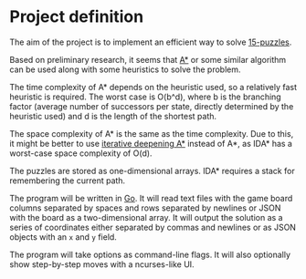 # Project definition
The aim of the project is to implement an efficient way to solve
[15-puzzles](https://en.wikipedia.org/wiki/15_puzzle).

Based on preliminary research, it seems that [A*](https://en.wikipedia.org/wiki/A*_search_algorithm)
or some similar algorithm can be used along with some heuristics to solve
the problem.

The time complexity of A* depends on the heuristic used, so a relatively fast
heuristic is required. The worst case is O(b^d), where b is the branching
factor (average number of successors per state, directly determined by the
heuristic used) and d is the length of the shortest path.

The space complexity of A* is the same as the time complexity. Due to this, it
might be better to use [iterative deepening A*](https://en.wikipedia.org/wiki/Iterative_deepening_A*)
instead of A*, as IDA* has a worst-case space complexity of O(d).

The puzzles are stored as one-dimensional arrays. IDA* requires a stack for
remembering the current path.

The program will be written in [Go](https://golang.org/). It will read text
files with the game board columns separated by spaces and rows separated by
newlines or JSON with the board as a two-dimensional array. It will output
the solution as a series of coordinates either separated by commas and newlines
or as JSON objects with an `x` and `y` field.

The program will take options as command-line flags. It will also optionally
show step-by-step moves with a ncurses-like UI.
